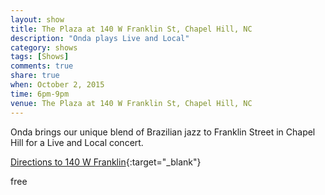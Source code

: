 ```yaml
---
layout: show
title: The Plaza at 140 W Franklin St, Chapel Hill, NC
description: "Onda plays Live and Local"
category: shows
tags: [Shows]
comments: true
share: true
when: October 2, 2015
time: 6pm-9pm
venue: The Plaza at 140 W Franklin St, Chapel Hill, NC
---
```


Onda brings our unique blend of Brazilian jazz to Franklin Street in Chapel Hill for a Live and Local concert.

[Directions to 140 W Franklin](https://www.google.com/maps/place/140+W+Franklin+St,+Chapel+Hill,+NC+27516/@35.912793,-79.0575945,17z/data=!3m1!4b1!4m2!3m1!1s0x89acc2e740f8e5f9:0x44e188bf9eca016c){:target="_blank"}

free
